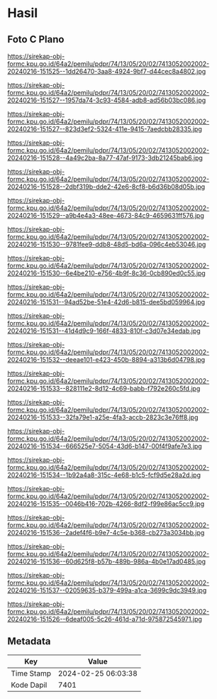 # Hasil

## Foto C Plano

https://sirekap-obj-formc.kpu.go.id/64a2/pemilu/pdpr/74/13/05/20/02/7413052002002-20240216-151525--1dd26470-3aa8-4924-9bf7-d44cec8a4802.jpg

https://sirekap-obj-formc.kpu.go.id/64a2/pemilu/pdpr/74/13/05/20/02/7413052002002-20240216-151527--1957da74-3c93-4584-adb8-ad56b03bc086.jpg

https://sirekap-obj-formc.kpu.go.id/64a2/pemilu/pdpr/74/13/05/20/02/7413052002002-20240216-151527--823d3ef2-5324-411e-9415-7aedcbb28335.jpg

https://sirekap-obj-formc.kpu.go.id/64a2/pemilu/pdpr/74/13/05/20/02/7413052002002-20240216-151528--4a49c2ba-8a77-47af-9173-3db21245bab6.jpg

https://sirekap-obj-formc.kpu.go.id/64a2/pemilu/pdpr/74/13/05/20/02/7413052002002-20240216-151528--2dbf319b-dde2-42e6-8cf8-b6d36b08d05b.jpg

https://sirekap-obj-formc.kpu.go.id/64a2/pemilu/pdpr/74/13/05/20/02/7413052002002-20240216-151529--a9b4e4a3-48ee-4673-84c9-4659631ff576.jpg

https://sirekap-obj-formc.kpu.go.id/64a2/pemilu/pdpr/74/13/05/20/02/7413052002002-20240216-151530--9781fee9-ddb8-48d5-bd6a-096c4eb53046.jpg

https://sirekap-obj-formc.kpu.go.id/64a2/pemilu/pdpr/74/13/05/20/02/7413052002002-20240216-151530--6e4be210-e756-4b9f-8c36-0cb890ed0c55.jpg

https://sirekap-obj-formc.kpu.go.id/64a2/pemilu/pdpr/74/13/05/20/02/7413052002002-20240216-151531--94ad52be-51e4-42d6-b815-dee5bd059964.jpg

https://sirekap-obj-formc.kpu.go.id/64a2/pemilu/pdpr/74/13/05/20/02/7413052002002-20240216-151531--41d4d9c9-166f-4833-810f-c3d07e34edab.jpg

https://sirekap-obj-formc.kpu.go.id/64a2/pemilu/pdpr/74/13/05/20/02/7413052002002-20240216-151532--deeae101-e423-450b-8894-a313b6d04798.jpg

https://sirekap-obj-formc.kpu.go.id/64a2/pemilu/pdpr/74/13/05/20/02/7413052002002-20240216-151533--828111e2-8d12-4c69-babb-f792e260c5fd.jpg

https://sirekap-obj-formc.kpu.go.id/64a2/pemilu/pdpr/74/13/05/20/02/7413052002002-20240216-151533--32fa79e1-a25e-4fa3-accb-2823c3e76ff8.jpg

https://sirekap-obj-formc.kpu.go.id/64a2/pemilu/pdpr/74/13/05/20/02/7413052002002-20240216-151534--666525e7-5054-43d6-b147-00f4f9afe7e3.jpg

https://sirekap-obj-formc.kpu.go.id/64a2/pemilu/pdpr/74/13/05/20/02/7413052002002-20240216-151534--1b92a4a8-315c-4e68-b1c5-fcf9d5e28a2d.jpg

https://sirekap-obj-formc.kpu.go.id/64a2/pemilu/pdpr/74/13/05/20/02/7413052002002-20240216-151535--0046b416-702b-4266-8df2-f99e86ac5cc9.jpg

https://sirekap-obj-formc.kpu.go.id/64a2/pemilu/pdpr/74/13/05/20/02/7413052002002-20240216-151536--2adef4f6-b9e7-4c5e-b368-cb273a3034bb.jpg

https://sirekap-obj-formc.kpu.go.id/64a2/pemilu/pdpr/74/13/05/20/02/7413052002002-20240216-151536--60d625f8-b57b-489b-986a-4b0e17ad0485.jpg

https://sirekap-obj-formc.kpu.go.id/64a2/pemilu/pdpr/74/13/05/20/02/7413052002002-20240216-151537--02059635-b379-499a-a1ca-3699c9dc3949.jpg

https://sirekap-obj-formc.kpu.go.id/64a2/pemilu/pdpr/74/13/05/20/02/7413052002002-20240216-151526--6deaf005-5c26-461d-a71d-975872545971.jpg


## Metadata

| Key        | Value               |
| ---------- | ------------------- |
| Time Stamp | 2024-02-25 06:03:38 |
| Kode Dapil | 7401                |



